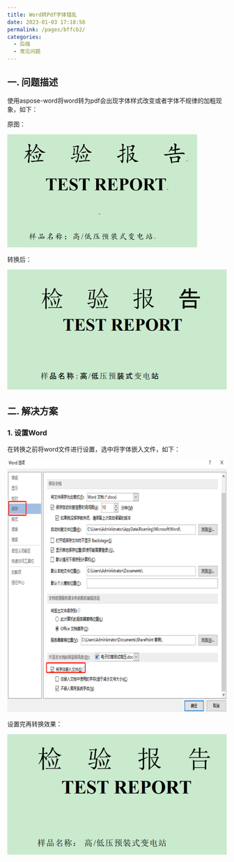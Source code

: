 ```yaml
---
title: Word转Pdf字体错乱
date: 2023-01-03 17:18:58
permalink: /pages/bffcb2/
categories:
  - 后端
  - 常见问题
---
```


## 一. 问题描述

使用aspose-word将word转为pdf会出现字体样式改变或者字体不规律的加粗现象，如下：

原图：

<img src="./images/1.png" style="zoom:60%;" />

转换后：

<img src="./images/2.png" style="zoom:60%;" />

## 二. 解决方案

### 1. 设置Word

在转换之前将word文件进行设置，选中将字体嵌入文件，如下：

<img src="./images/3.png" />

设置完再转换效果：

<img src="./images/4.png" style="zoom:60%;" />
